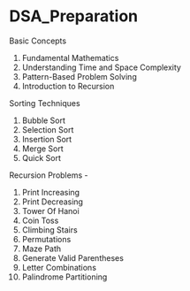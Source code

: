 # DSA_Preparation

Basic Concepts
  1. Fundamental Mathematics  
  2. Understanding Time and Space Complexity  
  3. Pattern-Based Problem Solving  
  4. Introduction to Recursion  

Sorting Techniques
  1. Bubble Sort  
  2. Selection Sort  
  3. Insertion Sort  
  4. Merge Sort  
  5. Quick Sort  

Recursion Problems -
  1. Print Increasing
  2. Print Decreasing
  3. Tower Of Hanoi
  4. Coin Toss
  5. Climbing Stairs
  6. Permutations
  7. Maze Path
  8. Generate Valid Parentheses
  9. Letter Combinations
  10. Palindrome Partitioning
      
